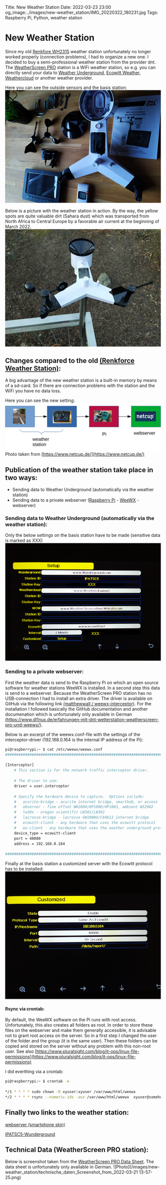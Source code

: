 Title: New Weather Station
Date: 2022-03-23 23:00
og_image:../images/new-weather_station/IMG_20220322_180231.jpg
Tags: Raspberry Pi, Python, weather station

# New Weather Station
Since my old [Renkfore WH2315](https://www.amazon.de/Renkforce-WH2315-Funk-WETTERSTATION/dp/B01N4DK6TG#ace-g6772571139) weather station unfortunately no longer worked properly (connection problems), I had to organize a new one. 
I decided to buy a semi-professional weather station from the provider dnt.
The [WeatherScreen PRO](https://www.dnt.de/Produkte/WiFi-Wetterstation-WeatherScreen-PRO/) station is a WiFi weather station, so e.g. you can directly send your data to [Weather Underground](https://www.wunderground.com/), [Ecowitt Weather](https://www.ecowitt.net/), [Weathercloud](https://weathercloud.net/en) or another weather provider.

Here you can see the outside sensors and the basis station:
![Photo](/images/new-weather_station/IMG_20220307_181250_cropped.png)

Below is a picture with the weather station in action.
By the way, the yellow spots are quite valuable dirt (Sahara dust) which was transported from North Africa to Central Europe by a favorable air current at the beginning of March 2022.
![Photo](/images/new-weather_station/IMG_20220322_180242.jpg)

## Changes compared to the old [(Renkforce Weather Station)](https://markusgoller.at/weather-station.html):
A big advantage of the new weather station is  a built-in memory by means of a sd-card.
So if there are connection problems with the station and the WiFi you have no data loss.

Here you can see the new setting:
<img src="/images/new-weather_station/settings_subnails.svg" alt="settings_subnails.svg">
Photo taken from [https://www.netcup.de/](https://www.netcup.de/)


## Publication of the weather station take place in two ways:
* Sending data to Weather Underground (automatically via the weather station) 
* Sending data to a private webserver ([Raspberry Pi](https://www.raspberrypi.org/) - [WeeWX](https://www.weewx.com/) - webserver)


### Sending data to Weather Underground (automatically via the weather station):
Only the below settings on the basis station have to be made (sensitive data is marked as XXX)
![Photo](/images/new-weather_station/IMG_20220322_200607_cropped.png)

### Sending to a private webserver:
First the weather data is send to the Raspberry Pi on which an open source software for weather stations WeeWX is installed. In a second step this data is send to a webserver.
Because the WeatherScreen PRO station has no USB-connection I had to install an extra driver. The driver is available on GitHub via the following link 
[(matthewwall / weewx-interceptor)](https://github.com/matthewwall/weewx-interceptor).
For the installation I followed basically the GitHub documentation and another documenation which is unfortunately only available in German [(https://www.dl1nux.de/erfahrungen-mit-dnt-wetterstation-weatherscreen-pro-und-weewx/)](https://www.dl1nux.de/erfahrungen-mit-dnt-wetterstation-weatherscreen-pro-und-weewx/).

Below is an excerpt of the weewx.conf-file with the settings of the interceptor-driver (192.168.0.164 is the internal IP address of the Pi):
```bash
pi@raspberrypi:~ $ cat /etc/weewx/weewx.conf
##############################################################################

[Interceptor]
    # This section is for the network traffic interceptor driver.
    
    # The driver to use:
    driver = user.interceptor
    
    # Specify the hardware device to capture.  Options include:
    #   acurite-bridge - acurite internet bridge, smarthub, or access
    #   observer - fine offset WH2600/HP1000/HP1003, ambient WS2902
    #   lw30x - oregon scientific LW301/LW302
    #   lacrosse-bridge - lacrosse GW1000U/C84612 internet bridge
    #   ecowitt-client - any hardware that uses the ecowitt protocol
    #   wu-client - any hardware that uses the weather underground protocol
    device_type = ecowitt-client
    port = 40080
    address = 192.168.0.164 

##############################################################################

```



Finally at the basis station a customized server with the Ecowitt protocol has to be installed:
![Photo](/images/new-weather_station/IMG_20220322_200647_cropped.png)



#### Rsync via crontab:
By default, the WeeWX software on the Pi runs with root access. Unfortunately, this also creates all folders as root. In order to store these files on the webserver and make them generally accessible, it is advisable not to grant root access on the server. So in a first step I changed the user of the folder and the group (it is the same user). Then these folders can be copied and stored on the server without any problem with this non-root user.
See also [https://www.pluralsight.com/blog/it-ops/linux-file-permissions](https://www.pluralsight.com/blog/it-ops/linux-file-permissions)

I did everthing via a crontab:
```bash
pi@raspberrypi:~ $ crontab -e

*/1 * * * * sudo chown -R xyuser:xyuser /var/www/html/weewx
*/2 * * * * rsync --numeric-ids -avz /var/www/html/weewx  xyuser@somehost.example.com:/var/www/html 
```

## Finally two links to the weather station:
[webserver (smartphone skin)](http://v2202112116254172535.hotsrv.de/index.html)

[IPATSC5-Wunderground](https://www.wunderground.com/dashboard/pws/IPATSC5)



## Technical Data (WeatherScreen PRO station):
Below is screenshot taken from the [WeatherScreen PRO Data Sheet](https://m.media-amazon.com/images/I/91D93jzNt3L.pdf).
The data sheet  is unfortunately only available in German.
![Photo](/images/new-weather_station/technische_daten_Screenshot_from_2022-03-21 13-57-25.png)